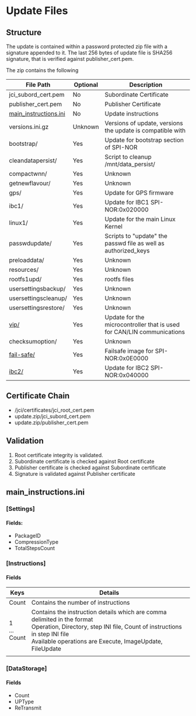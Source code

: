 # Update Files

## Structure
The update is contained within a password protected zip file with a signature appended to it. The last 256 bytes of update file is SHA256 signature, that is verified against publisher_cert.pem.

The zip contains the following

| File Path                                      | Optional | Description                                                            |
| ---------------------------------------------- | -------- | ---------------------------------------------------------------------- |
| jci_subord_cert.pem                            | No       | Subordinate Certificate                                                |
| publisher_cert.pem                             | No       | Publisher Certificate                                                  |
| [main_instructions.ini](#main_instructionsini) | No       | Update instructions                                                    |
| versions.ini.gz                                | Unknown  | Versions of update, versions the update is compatible with             |
| bootstrap/                                     | Yes      | Update for bootstrap section of SPI-NOR                                |
| cleandatapersist/                              | Yes      | Script to cleanup /mnt/data_persist/                                   |
| compactwnn/                                    | Yes      | Unknown                                                                |
| getnewflavour/                                 | Yes      | Unknown                                                                |
| gps/                                           | Yes      | Update for GPS firmware                                                |
| ibc1/                                          | Yes      | Update for IBC1 SPI-NOR:0x020000                                       |
| linux1/                                        | Yes      | Update for the main Linux Kernel                                       |
| passwdupdate/                                  | Yes      | Scripts to "update" the passwd file as well as authorized_keys         |
| preloaddata/                                   | Yes      | Unknown                                                                |
| resources/                                     | Yes      | Unknown                                                                |
| rootfs1upd/                                    | Yes      | rootfs files                                                           |
| usersettingsbackup/                            | Yes      | Unknown                                                                |
| usersettingscleanup/                           | Yes      | Unknown                                                                |
| usersettingsrestore/                           | Yes      | Unknown                                                                |
| [vip/](hardware.md#vip)                        | Yes      | Update for the microcontroller that is used for CAN/LIN communications |
| checksumoption/                                | Yes      | Unknown                                                                |
| [fail-safe/](failsafe-boot.md)                 | Yes      | Failsafe image for SPI-NOR:0x0E0000                                    |
| [ibc2/](failsafe-boot.md)                      | Yes      | Update for IBC2 SPI-NOR:0x040000                                       |







## Certificate Chain
- /jci/certificates/jci_root_cert.pem
- update.zip/jci_subord_cert.pem
- update.zip/publisher_cert.pem


## Validation
1. Root certificate integrity is validated.
2. Subordinate certificate is checked against Root certificate
3. Publisher certificate is checked against Subordinate certificate
4. Signature is validated against Publisher certificate


## main_instructions.ini

### [Settings]
#### Fields:
- PackageID
- CompressionType
- TotalStepsCount

### [Instructions]
#### Fields

| Keys                    | Details                                                                                                                                                                                                                                           |
| ----------------------- | ------------------------------------------------------------------------------------------------------------------------------------------------------------------------------------------------------------------------------------------------- |
| Count                   | Contains the number of instructions                                                                                                                                                                                                               |
| 1 <br/> ... <br/> Count | Contains the instruction details which are comma delimited in the format <br/>                          Operation, Directory, step INI file, Count of instructions in step INI file <br>Available operations are Execute, ImageUpdate, FileUpdate |
|                         |



### [DataStorage]
#### Fields
- Count
- UPType
- ReTransmit


